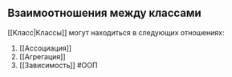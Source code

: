 ## Взаимоотношения между классами
[[Класс|Классы]] могут находиться в следующих отношениях:
1) [[Ассоциация]]
2) [[Агрегация]]
3) [[Зависимость]]
#ООП